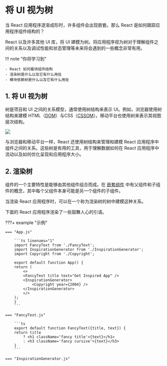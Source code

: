 # 将 UI 视为树

当 React 应用程序逐渐成形时，许多组件会出现嵌套。那么 React 是如何跟踪应用程序组件结构的？

React 以及许多其他 UI 库，将 UI 建模为树。将应用程序视为树对于理解组件之间的关系以及调试性能和状态管理等未来将会遇到的一些概念非常有用。

!!! note "你将学习到"

    - React 如何看待组件结构
    - 渲染树是什么以及它有什么用处
    - 模块依赖树是什么以及它有什么用处

## 1. 将 UI 视为树

树是项目和 UI 之间的关系模型，通常使用树结构来表示 UI。例如，浏览器使用树结构来建模 HTML（[DOM](https://developer.mozilla.org/docs/Web/API/Document_Object_Model/Introduction)）与CSS（[CSSOM](https://developer.mozilla.org/docs/Web/API/CSS_Object_Model)）。移动平台也使用树来表示其视图层次结构。

![](https://zh-hans.react.dev/_next/image?url=%2Fimages%2Fdocs%2Fdiagrams%2Fpreserving_state_dom_tree.png&w=1920&q=75)

与浏览器和移动平台一样，React 还使用树结构来管理和建模 React 应用程序中组件之间的关系。这些树是有用的工具，用于理解数据如何在 React 应用程序中流动以及如何优化呈现和应用程序大小。

## 2. 渲染树

组件的一个主要特性是能够由其他组件组合而成。在 [嵌套组件](https://zh-hans.react.dev/learn/your-first-component#nesting-and-organizing-components) 中有父组件和子组件的概念，其中每个父组件本身可能是另一个组件的子组件。

当渲染 React 应用程序时，可以在一个称为渲染树的树中建模这种关系。

下面的 React 应用程序渲染了一些鼓舞人心的引语。

???+ example "示例"

    === "App.js"

        ```ts linenums="1"
        import FancyText from './FancyText';
        import InspirationGenerator from './InspirationGenerator';
        import Copyright from './Copyright';

        export default function App() {
        return (
            <>
            <FancyText title text="Get Inspired App" />
            <InspirationGenerator>
                <Copyright year={2004} />
            </InspirationGenerator>
            </>
        );
        }
        ```

    === "FancyText.js"

        ```ts
        export default function FancyText({title, text}) {
        return title
            ? <h1 className='fancy title'>{text}</h1>
            : <h3 className='fancy cursive'>{text}</h3>
        }
        ```
    
    === "InspirationGenerator.js"

        